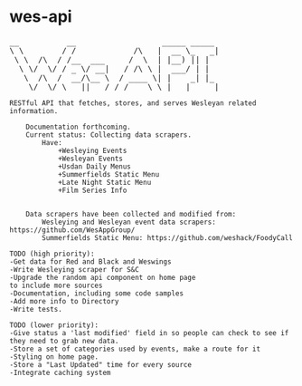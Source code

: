 wes-api
=======
<pre>
__          __                  _____ _____ 
\ \        / /            /\   |  __ \_   _|
 \ \  /\  / /__  ___     /  \  | |__) || |  
  \ \/  \/ / _ \/ __|   / /\ \ |  ___/ | |  
   \  /\  /  __/\__ \  / ____ \| |    _| |_ 
    \/  \/ \___||___/ /_/    \_\_|   |_____|
</pre>
									
	RESTful API that fetches, stores, and serves Wesleyan related information.
       
        Documentation forthcoming.
        Current status: Collecting data scrapers.
        	Have:
        		+Wesleying Events  
        		+Wesleyan Events   
        		+Usdan Daily Menus
        		+Summerfields Static Menu
        		+Late Night Static Menu
        		+Film Series Info


        Data scrapers have been collected and modified from:
         	Wesleying and Wesleyan event data scrapers: https://github.com/WesAppGroup/
         	Summerfields Static Menu: https://github.com/weshack/FoodyCall
	
	TODO (high priority):
    -Get data for Red and Black and Weswings
    -Write Wesleying scraper for S&C
    -Upgrade the random api component on home page
    to include more sources
    -Documentation, including some code samples
    -Add more info to Directory
    -Write tests. 
    
    TODO (lower priority):
    -Give status a 'last modified' field in so people can check to see if they need to grab new data.
    -Store a set of categories used by events, make a route for it
    -Styling on home page.
    -Store a "Last Updated" time for every source 
    -Integrate caching system
